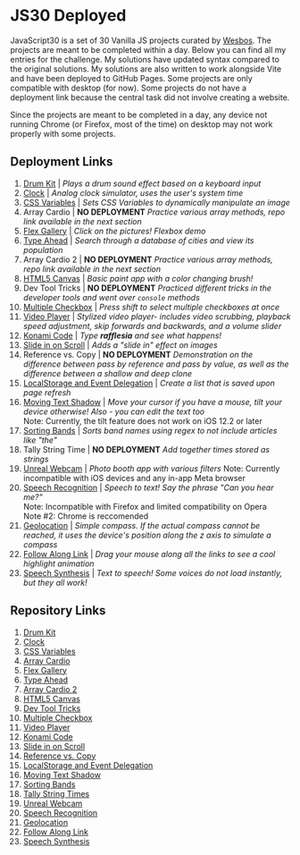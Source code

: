 # JS30 Deployed

JavaScript30 is a set of 30 Vanilla JS projects curated by [Wesbos](https://github.com/wesbos/JavaScript30). The projects are meant to be completed within a day. Below you can find all my entries for the challenge. My solutions have updated syntax compared to the original solutions. My solutions are also written to work alongside Vite and have been deployed to GitHub Pages. Some projects are only compatible with desktop (for now). Some projects do not have a deployment link because the central task did not involve creating a website.  

Since the projects are meant to be completed in a day, any device not running Chrome (or Firefox, most of the time) on desktop may not work properly with some projects.

## Deployment Links

1. [Drum Kit](https://nicoleblanchette.github.io/01-drum-kit/) | _Plays a drum sound effect based on a keyboard input_
2. [Clock](https://nicoleblanchette.github.io/02-clock/) | _Analog clock simulator, uses the user's system time_
3. [CSS Variables](https://nicoleblanchette.github.io/03-css-variables/) | _Sets CSS Variables to dynamically manipulate an image_
4. Array Cardio | **NO DEPLOYMENT** _Practice various array methods, repo link available in the next section_
5. [Flex Gallery](https://nicoleblanchette.github.io/05-flex-gallery/) | _Click on the pictures! Flexbox demo_
6. [Type Ahead](https://nicoleblanchette.github.io/06-type-ahead/) | _Search through a database of cities and view its population_
7. Array Cardio 2 | **NO DEPLOYMENT** _Practice various array methods, repo link available in the next section_
8. [HTML5 Canvas](https://nicoleblanchette.github.io/08-html5-canvas/) | _Basic paint app with a color changing brush!_
9. Dev Tool Tricks | **NO DEPLOYMENT** _Practiced different tricks in the developer tools and went over `console` methods_
10. [Multiple Checkbox](https://nicoleblanchette.github.io/10-multiple-checkbox/) | _Press shift to select multiple checkboxes at once_
11. [Video Player](https://nicoleblanchette.github.io/11-video-player/) | _Stylized video player- includes video scrubbing, playback speed adjustment, skip forwards and backwards, and a volume slider_
12. [Konami Code](https://nicoleblanchette.github.io/12-konami-code/) | _Type **rafflesia** and see what happens!_
13. [Slide in on Scroll](https://nicoleblanchette.github.io/13-slide-in-on-scroll/) | _Adds a "slide in" effect on images_
14. Reference vs. Copy | **NO DEPLOYMENT** _Demonstration on the difference between pass by reference and pass by value, as well as the difference between a shallow and deep clone_
15. [LocalStorage and Event Delegation](https://nicoleblanchette.github.io/15-local-storage-and-delegation/) | _Create a list that is saved upon page refresh_
16. [Moving Text Shadow](https://nicoleblanchette.github.io/16-cursor-shadow/) | _Move your cursor if you have a mouse, tilt your device otherwise! Also - you can edit the text too_  
    Note: Currently, the tilt feature does not work on iOS 12.2 or later
17. [Sorting Bands](https://nicoleblanchette.github.io/17-sorting-bands/) | _Sorts band names using regex to not include articles like "the"_
18. Tally String Time | **NO DEPLOYMENT** _Add together times stored as strings_
19. [Unreal Webcam](https://nicoleblanchette.github.io/19-unreal-webcam/) | _Photo booth app with various filters_
    Note: Currently incompatible with iOS devices and any in-app Meta browser
20. [Speech Recognition](https://nicoleblanchette.github.io/20-speech-recognition/) | _Speech to text! Say the phrase "Can you hear me?"_  
    Note: Incompatible with Firefox and limited compatibility on Opera  
    Note #2: Chrome is reccomended
21. [Geolocation](https://nicoleblanchette.github.io/21-geolocation/) | _Simple compass. If the actual compass cannot be reached, it uses the device's position along the z axis to simulate a compass_
22. [Follow Along Link](https://nicoleblanchette.github.io/22-follow-along-links/) | _Drag your mouse along all the links to see a cool highlight animation_
23. [Speech Synthesis](https://nicoleblanchette.github.io/23-speech-synthesis/) | _Text to speech! Some voices do not load instantly, but they all work!_

## Repository Links

1. [Drum Kit](https://github.com/nicoleblanchette/01-drum-kit)
2. [Clock](https://github.com/nicoleblanchette/02-clock)
3. [CSS Variables](https://github.com/nicoleblanchette/03-css-variables)
4. [Array Cardio](https://github.com/nicoleblanchette/04-array-cardio)
5. [Flex Gallery](https://github.com/nicoleblanchette/05-flex-gallery)
6. [Type Ahead](https://github.com/nicoleblanchette/06-type-ahead)
7. [Array Cardio 2](https://github.com/nicoleblanchette/07-array-cardio-2)
8. [HTML5 Canvas](https://github.com/nicoleblanchette/08-html5-canvas)
9. [Dev Tool Tricks](https://github.com/nicoleblanchette/09-dev-tool-tricks)
10. [Multiple Checkbox](https://github.com/nicoleblanchette/10-multiple-checkbox/settings/pages)
11. [Video Player](https://github.com/nicoleblanchette/11-video-player)
12. [Konami Code](https://github.com/nicoleblanchette/12-konami-code)
13. [Slide in on Scroll](https://github.com/nicoleblanchette/13-slide-in-on-scroll)
14. [Reference vs. Copy](https://github.com/nicoleblanchette/14-reference-vs-copy)
15. [LocalStorage and Event Delegation](https://github.com/nicoleblanchette/15-local-storage-and-delegation)
16. [Moving Text Shadow](https://github.com/nicoleblanchette/16-cursor-shadow)
17. [Sorting Bands](https://github.com/nicoleblanchette/17-sorting-bands)
18. [Tally String Times](https://github.com/nicoleblanchette/18-tally-string-time)
19. [Unreal Webcam](https://github.com/nicoleblanchette/19-unreal-webcam)
20. [Speech Recognition](https://github.com/nicoleblanchette/20-speech-recognition)
21. [Geolocation](https://github.com/nicoleblanchette/21-geolocation)
22. [Follow Along Link](https://github.com/nicoleblanchette/22-follow-along-links)
23. [Speech Synthesis](https://github.com/nicoleblanchette/23-speech-synthesis)
